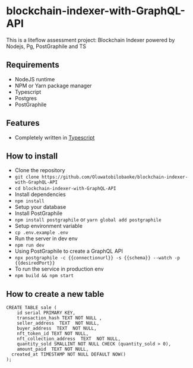 # blockchain-indexer-with-GraphQL-API

This is a liteflow assessment project: Blockchain Indexer  powered by Nodejs, Pg, PostGraphile and TS

## Requirements
- NodeJS runtime
- NPM or Yarn package manager
- Typescript
- Postgres
- PostGraphile

## Features
- Completely written in [Typescript](https://typescriptlang.org/)

## How to install
- Clone the repository
- `git clone https://github.com/Oluwatobilobaoke/blockchain-indexer-with-GraphQL-API`
- `cd blockchain-indexer-with-GraphQL-API`
- Install dependencies
- `npm install`
- Setup your database
- Install PostGraphile
- `npm install postgraphile` or `yarn global add postgraphile`
- Setup environment variable
- `cp .env.example .env`
- Run the server in dev env
- `npm run dev`
- Using PostGraphile to create a GraphQL API
- `npx postgraphile -c {{connectionurl}} -s {{schema}} --watch -p {{desiredPort}}`
- To run the service in production env
- `npm build && npm start`



## How to create a new table

```
CREATE TABLE sale (
	id serial PRIMARY KEY,
	transaction_hash TEXT NOT NULL ,
	seller_address  TEXT  NOT NULL,
	buyer_address  TEXT  NOT NULL,
	nft_token_id TEXT NOT NULL,
	nft_collection_address  TEXT  NOT NULL,
	quantity_sold SMALLINT NOT NULL CHECK (quantity_sold > 0),
	amount_paid  TEXT NOT NULL,
  created_at TIMESTAMP NOT NULL DEFAULT NOW()
);


```
